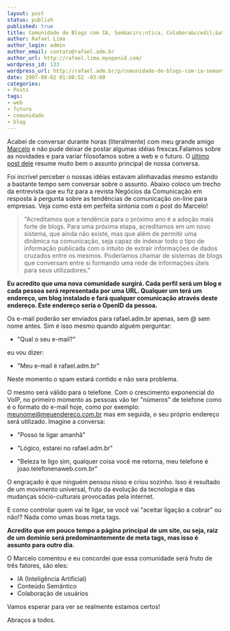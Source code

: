 ```yaml
--- 
layout: post
status: publish
published: true
title: Comunidade de Blogs com IA, Sem&acirc;ntica, Colabora&ccedil;&atilde;o e OpenID
author: Rafael Lima
author_login: admin
author_email: contato@rafael.adm.br
author_url: http://rafael.lima.myopenid.com/
wordpress_id: 133
wordpress_url: http://rafael.adm.br/p/comunidade-de-blogs-com-ia-semantica-colaboracao-e-openid/
date: 2007-08-02 01:08:52 -03:00
categories: 
- Posts
tags: 
- web
- futuro
- comunidade
- blog
---
```

Acabei de conversar durante horas (literalmente) com meu grande amigo <a href="http://pensoporquepenso.com">Marcelo</a> e n&atilde;o pude deixar de postar algumas id&eacute;ias frescas.Falamos sobre as novidades e para variar filosofamos sobre a web e o futuro. O <a href="http://pensoporquepenso.com/2007/07/26/indexacao-de-servicos-brutos/">&uacute;ltimo post dele</a> resume muito bem o assunto principal de nossa conversa.

Foi incr&iacute;vel perceber o nossas id&eacute;ias estavam alinhavadas mesmo estando a bastante tempo sem conversar sobre o assunto. Abaixo coloco um trecho da entrevista que eu fiz para a revista Neg&oacute;cios da Comunica&ccedil;&atilde;o em resposta &agrave; pergunta sobre as tend&ecirc;ncias de comunica&ccedil;&atilde;o on-line para empresas. Veja como est&aacute; em perfeita sintonia com o post do Marcelo!

<blockquote>"Acreditamos que a tend&ecirc;ncia para o pr&oacute;ximo ano &eacute; a ado&ccedil;&atilde;o mais forte de blogs. Para uma pr&oacute;xima etapa, acreditamos em um novo sistema, que ainda n&atilde;o existe, mas que al&eacute;m de permitir uma din&acirc;mica na comunica&ccedil;&atilde;o, seja capaz de indexar todo o tipo de informa&ccedil;&atilde;o publicada com o intuito de extrair informa&ccedil;&otilde;es de dados cruzados entre os mesmos. Poder&iacute;amos chamar de sistemas de blogs que conversam entre si formando uma rede de informa&ccedil;&otilde;es &uacute;teis para seus utilizadores."</blockquote>

<strong>Eu acredito que uma nova comunidade surgir&aacute;. Cada perfil ser&aacute; um blog e cada pessoa ser&aacute; representada por uma URL. Qualquer um ter&aacute; um endere&ccedil;o, um blog instalado e far&aacute; qualquer comunica&ccedil;&atilde;o atrav&eacute;s deste endere&ccedil;o. Este endere&ccedil;o seria o OpenID da pessoa.
</strong>

Os e-mail poder&atilde;o ser enviados para rafael.adm.br apenas, sem @ sem nome antes. Sim &eacute; isso mesmo quando algu&eacute;m perguntar:

- "Qual o seu e-mail?"

eu vou dizer:

- "Meu e-mail &eacute; rafael.adm.br"

Neste momento o spam estar&aacute; contido e n&atilde;o sera problema.

O mesmo ser&aacute; v&aacute;lido para o telefone. Com o crescimento exponencial do VoIP, no primeiro momento as pessoas v&atilde;o ter "n&uacute;meros" de telefone como &eacute; o formato do e-mail hoje, como por exemplo: meunome@meuendereco.com.br mas em seguida, o seu pr&oacute;prio endere&ccedil;o ser&aacute; utilizado. Imagine a conversa:

- "Posso te ligar amanh&atilde;"

- "L&oacute;gico, estarei no rafael.adm.br"

- "Beleza te ligo sim, qualquer coisa voc&ecirc; me retorna, meu telefone &eacute; joao.telefonenaweb.com.br"

O engra&ccedil;ado &eacute; que ningu&eacute;m pensou nisso e criou sozinho. Isso &eacute; resultado de um movimento universal, fruto da evolu&ccedil;&atilde;o da tecnologia e das mudan&ccedil;as s&oacute;cio-culturais provocadas pela internet.

E como controlar quem vai te ligar, se voc&ecirc; vai "aceitar liga&ccedil;&atilde;o a cobrar" ou n&atilde;o!? Nada como umas boas meta tags.

<strong>Acredito que em pouco tempo a p&aacute;gina principal de um site, ou seja, raiz de um dom&iacute;nio ser&aacute; predominantemente de meta tags, mas isso &eacute; assunto para outro dia.</strong>

O Marcelo comentou e eu concordei que essa comunidade ser&aacute; fruto de tr&ecirc;s fatores, s&atilde;o eles:
<ul>
	<li>IA (Intelig&ecirc;ncia Artificial)</li>
	<li>Conte&uacute;do Sem&acirc;ntico</li>
	<li>Colabora&ccedil;&atilde;o de usu&aacute;rios</li>
</ul>

Vamos esperar para ver se realmente estamos certos!

Abra&ccedil;os a todos.
